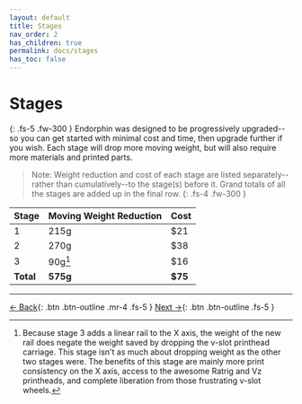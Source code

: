 ```yaml
---
layout: default
title: Stages
nav_order: 2
has_children: true
permalink: docs/stages
has_toc: false
---
```


# Stages

{: .fs-5 .fw-300 }
Endorphin was designed to be progressively upgraded--so you can get started with minimal cost and time, then upgrade further if you wish. Each stage will drop more moving weight, but will also require more materials and printed parts.

> Note: Weight reduction and cost of each stage are listed separately--rather than cumulatively--to the stage(s) before it. Grand totals of all the stages are added up in the final row.
{: .fs-4 .fw-300 }

| Stage     | Moving Weight Reduction | Cost    |
| :-------- | :---------------------- | :------ |
| 1         | 215g                    | $21     |
| 2         | 270g                    | $38     |
| 3         | 90g[^1]                 | $16     |
| **Total** | **575g**                | **$75** |

---

[← Back](/docs/getting-started){: .btn .btn-outline .mr-4 .fs-5 } [Next →](/docs/stages/stage-1){: .btn .btn-outline .fs-5 }

[^1]: Because stage 3 adds a linear rail to the X axis, the weight of the new rail does negate the weight saved by dropping the v-slot printhead carriage. This stage isn't as much about dropping weight as the other two stages were. The benefits of this stage are mainly more print consistency on the X axis, access to the awesome Ratrig and Vz printheads, and complete liberation from those frustrating v-slot wheels.
